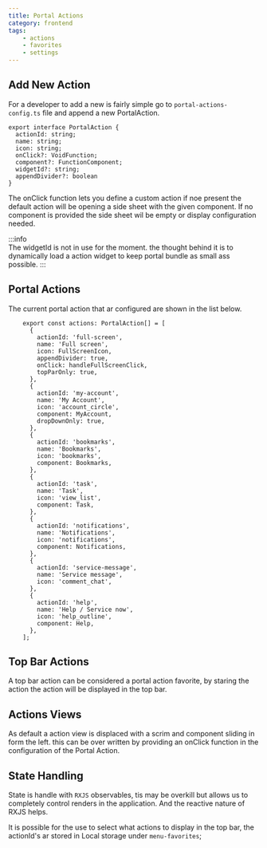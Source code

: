 ```yaml
---
title: Portal Actions 
category: frontend
tags:
    - actions
    - favorites
    - settings
---
```



## Add New Action

For a developer to add a new is fairly simple go to `portal-actions-config.ts` file and append a new PortalAction.

```TS
export interface PortalAction {
  actionId: string;
  name: string;
  icon: string;
  onClick?: VoidFunction;
  component?: FunctionComponent;
  widgetId?: string;
  appendDivider?: boolean
}
```

The onClick function lets you define a custom action if noe present the default action will be
opening a side sheet with the given component. If no component is provided the side sheet wil be
empty or display configuration needed.

:::info  
The widgetId is not in use for the moment. the thought behind it is to dynamically load a action widget to keep portal bundle as small ass possible.
:::

## Portal Actions

The current portal action that ar configured are shown in the list below.

```TS
    export const actions: PortalAction[] = [
      {
        actionId: 'full-screen',
        name: 'Full screen',
        icon: FullScreenIcon,
        appendDivider: true,
        onClick: handleFullScreenClick,
        topParOnly: true,
      },
      {
        actionId: 'my-account',
        name: 'My Account',
        icon: 'account_circle',
        component: MyAccount,
        dropDownOnly: true,
      },
      {
        actionId: 'bookmarks',
        name: 'Bookmarks',
        icon: 'bookmarks',
        component: Bookmarks,
      },
      {
        actionId: 'task',
        name: 'Task',
        icon: 'view_list',
        component: Task,
      },
      {
        actionId: 'notifications',
        name: 'Notifications',
        icon: 'notifications',
        component: Notifications,
      },
      {
        actionId: 'service-message',
        name: 'Service message',
        icon: 'comment_chat',
      },
      {
        actionId: 'help',
        name: 'Help / Service now',
        icon: 'help_outline',
        component: Help,
      },
    ];

```

## Top Bar Actions

A top bar action can be considered a portal action favorite, by staring the action the action will be displayed in the top bar.

## Actions Views

As default a action view is displaced with a scrim and component sliding in form the left. this can be over written by providing an
onClick function in the configuration of the Portal Action.

## State Handling

State is handle with `RXJS` observables, tis may be overkill but allows us to completely control renders in the application. And the reactive nature of RXJS helps.

It is possible for the use to select what actions to display in the top bar, the actionId's ar stored in Local storage under `menu-favorites`;

